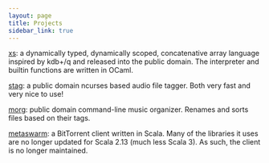 ```yaml
---
layout: page
title: Projects
sidebar_link: true
---
```


[xs](/xs/): a dynamically typed, dynamically scoped, concatenative
array language inspired by kdb+/q and released into the public
domain. The interpreter and builtin functions are written in OCaml.

[stag](https://github.com/smabie/stag): a public domain ncurses based
audio file tagger. Both very fast and very nice to use!

[morg](https://github.com/smabie/morg): public domain command-line
music organizer. Renames and sorts files based on their tags.

[metaswarm](https://github.com/smabie/metaswarm): a BitTorrent client
written in Scala. Many of the libraries it uses are no longer updated
for Scala 2.13 (much less Scala 3). As such, the client is no longer
maintained.
